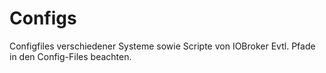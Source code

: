 # Configs
Configfiles verschiedener Systeme sowie Scripte von IOBroker
Evtl. Pfade in den Config-Files beachten. 
